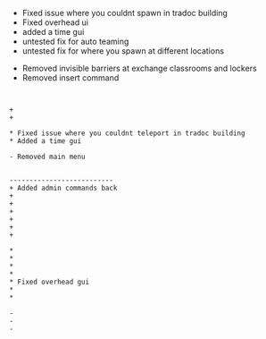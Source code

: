 




* Fixed issue where you couldnt spawn in tradoc building 
* Fixed overhead ui 
* added a time gui
* untested fix for auto teaming 
* untested fix for where you spawn at different locations 


- Removed invisible barriers at exchange classrooms and lockers
- Removed insert command
```


+ 
+

* Fixed issue where you couldnt teleport in tradoc building
* Added a time gui 

- Removed main menu


--------------------------
+ Added admin commands back 
+ 
+ 
+ 
+ 
+ 
+ 

* 
* 
* 
* 
* Fixed overhead gui 
* 
* 

- 
- 
- 
```





